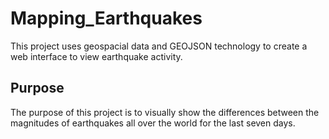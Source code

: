 # Mapping_Earthquakes
This project uses geospacial data and GEOJSON technology to create a web interface to view earthquake activity.
## Purpose
The purpose of this project is to visually show the differences between the magnitudes of earthquakes all over the world for the last seven days.
